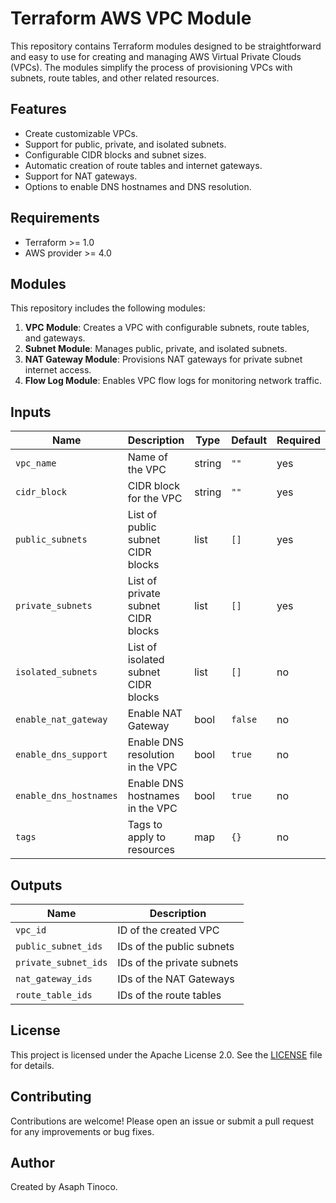 # Terraform AWS VPC Module

This repository contains Terraform modules designed to be straightforward and easy to use for creating and managing AWS Virtual Private Clouds (VPCs). The modules simplify the process of provisioning VPCs with subnets, route tables, and other related resources.

## Features

- Create customizable VPCs.
- Support for public, private, and isolated subnets.
- Configurable CIDR blocks and subnet sizes.
- Automatic creation of route tables and internet gateways.
- Support for NAT gateways.
- Options to enable DNS hostnames and DNS resolution.

## Requirements

- Terraform >= 1.0
- AWS provider >= 4.0

## Modules

This repository includes the following modules:

1. **VPC Module**: Creates a VPC with configurable subnets, route tables, and gateways.
2. **Subnet Module**: Manages public, private, and isolated subnets.
3. **NAT Gateway Module**: Provisions NAT gateways for private subnet internet access.
4. **Flow Log Module**: Enables VPC flow logs for monitoring network traffic.

## Inputs

| Name                   | Description                              | Type   | Default | Required |
|------------------------|------------------------------------------|--------|---------|----------|
| `vpc_name`             | Name of the VPC                         | string | `""`    | yes      |
| `cidr_block`           | CIDR block for the VPC                  | string | `""`    | yes      |
| `public_subnets`       | List of public subnet CIDR blocks       | list   | `[]`    | yes      |
| `private_subnets`      | List of private subnet CIDR blocks      | list   | `[]`    | yes      |
| `isolated_subnets`     | List of isolated subnet CIDR blocks     | list   | `[]`    | no       |
| `enable_nat_gateway`   | Enable NAT Gateway                      | bool   | `false` | no       |
| `enable_dns_support`   | Enable DNS resolution in the VPC         | bool   | `true`  | no       |
| `enable_dns_hostnames` | Enable DNS hostnames in the VPC          | bool   | `true`  | no       |
| `tags`                 | Tags to apply to resources              | map    | `{}`    | no       |

## Outputs

| Name                   | Description                              |
|------------------------|------------------------------------------|
| `vpc_id`               | ID of the created VPC                   |
| `public_subnet_ids`    | IDs of the public subnets               |
| `private_subnet_ids`   | IDs of the private subnets              |
| `nat_gateway_ids`      | IDs of the NAT Gateways                 |
| `route_table_ids`      | IDs of the route tables                 |

## License

This project is licensed under the Apache License 2.0. See the [LICENSE](LICENSE) file for details.

## Contributing

Contributions are welcome! Please open an issue or submit a pull request for any improvements or bug fixes.

## Author

Created by Asaph Tinoco.
